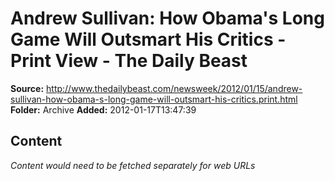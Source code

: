 # Andrew Sullivan: How Obama's Long Game Will Outsmart His Critics - Print View - The Daily Beast

**Source:** http://www.thedailybeast.com/newsweek/2012/01/15/andrew-sullivan-how-obama-s-long-game-will-outsmart-his-critics.print.html
**Folder:** Archive
**Added:** 2012-01-17T13:47:39




## Content
*Content would need to be fetched separately for web URLs*
